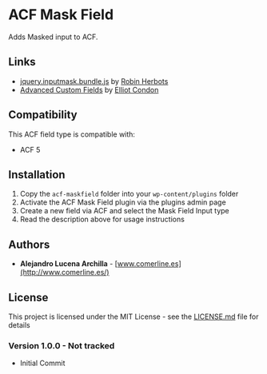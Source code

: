 # ACF Mask Field

Adds Masked input to ACF.

## Links

* [jquery.inputmask.bundle.js](https://github.com/RobinHerbots/Inputmask) by [Robin Herbots](https://github.com/RobinHerbots)
* [Advanced Custom Fields](https://www.advancedcustomfields.com/) by [Elliot Condon](https://github.com/elliotcondon)

## Compatibility

This ACF field type is compatible with:
* ACF 5

## Installation 

1. Copy the `acf-maskfield` folder into your `wp-content/plugins` folder
2. Activate the ACF Mask Field plugin via the plugins admin page
3. Create a new field via ACF and select the Mask Field Input type
4. Read the description above for usage instructions

## Authors

* **Alejandro Lucena Archilla** - [www.comerline.es](http://www.comerline.es/)

## License

This project is licensed under the MIT License - see the [LICENSE.md](LICENSE.md) file for details

### Version 1.0.0 - Not tracked
- Initial Commit

